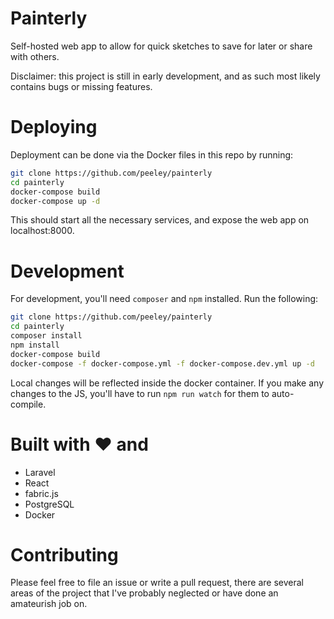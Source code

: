 # Painterly
Self-hosted web app to allow for quick sketches to save for later or share
with others.

Disclaimer: this project is still in early development, and as such most likely
contains bugs or missing features.

# Deploying
Deployment can be done via the Docker files in this repo by running:

``` sh
git clone https://github.com/peeley/painterly
cd painterly
docker-compose build
docker-compose up -d
```

This should start all the necessary services, and expose the web app on
localhost:8000.

# Development
For development, you'll need `composer` and `npm` installed. Run the following:

``` sh
git clone https://github.com/peeley/painterly
cd painterly
composer install
npm install
docker-compose build
docker-compose -f docker-compose.yml -f docker-compose.dev.yml up -d
```

Local changes will be reflected inside the docker container. If you make any
changes to the JS, you'll have to run `npm run watch` for them to auto-compile.

# Built with ♥ and
- Laravel
- React
- fabric.js
- PostgreSQL
- Docker

# Contributing
Please feel free to file an issue or write a pull request, there are several
areas of the project that I've probably neglected or have done an amateurish job
on.
